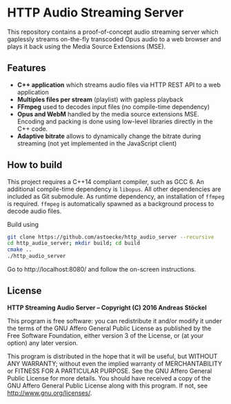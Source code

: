 # HTTP Audio Streaming Server

This repository contains a proof-of-concept audio streaming server which gaplessly streams on-the-fly transcoded Opus audio to a web browser and plays it back using the Media Source Extensions (MSE).

## Features
* **C++ application** which streams audio files via HTTP REST API to a web application
* **Multiples files per stream** (playlist) with gapless playback
* **FFmpeg** used to decodes input files (no compile-time dependency)
* **Opus and WebM** handled by the media source extensions MSE. Encoding and packing is done using low-level libraries directly in the C++ code.
* **Adaptive bitrate** allows to dynamically change the bitrate during streaming (not yet implemented in the JavaScript client)

## How to build

This project requires a C++14 compliant compiler, such as GCC 6. An additional compile-time dependency is `libopus`. All other dependencies are included as Git submodule. As runtime dependency, an installation of `ffmpeg` is required. `ffmpeg` is automatically spawned as a background process to decode audio files.

Build using
```bash
git clone https://github.com/astoecke/http_audio_server --recursive
cd http_audio_server; mkdir build; cd build
cmake ..
./http_audio_server
```
Go to http://localhost:8080/ and follow the on-screen instructions.

## License

**HTTP Streaming Audio Server – Copyright (C) 2016  Andreas Stöckel**

This program is free software: you can redistribute it and/or modify it under the terms of the GNU Affero General Public License as published by the Free Software Foundation, either version 3 of the License, or  (at your option) any later version.

This program is distributed in the hope that it will be useful, but WITHOUT ANY WARRANTY; without even the implied warranty of
MERCHANTABILITY or FITNESS FOR A PARTICULAR PURPOSE.  See the GNU Affero General Public License for more details.  You should have received a copy of the GNU Affero General Public License along with this program.  If not, see <http://www.gnu.org/licenses/>.

